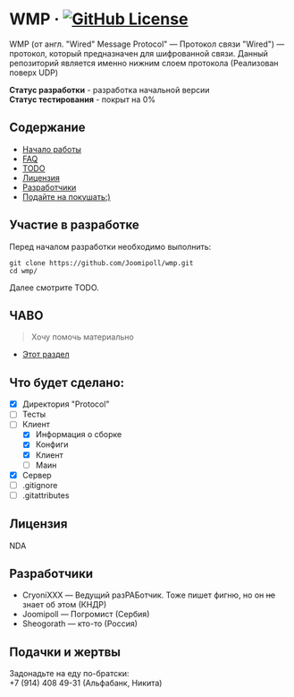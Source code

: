 # WMP &middot; [![GitHub License](https://img.shields.io/badge/license-NDA-blue.svg?style=flat-square)]()

WMP (от англ. "Wired" Message Protocol" — Протокол связи "Wired") — протокол, который предназначен для шифрованной связи. Данный репозиторий является именно нижним слоем протокола (Реализован поверх UDP)

**Статус разработки** - разработка начальной версии <br>
**Статус тестирования** - покрыт на 0%

## Содержание
<!-- - [Юсаге](#1) -->
- [Начало работы](#2)
- [FAQ](#3)
- [TODO](#4)
- [Лицензия](#5)
- [Разработчики](#6)
- [Подайте на покушать:)](#7)

<!-- ## <a name="1"> Юсаге</a> -->

## <a name="2">Участие в разработке</a>

Перед началом разработки необходимо выполнить:

```shell
git clone https://github.com/Joomipoll/wmp.git
cd wmp/
```

Далее смотрите TODO.

## <a name="3">ЧАВО</a>

> Хочу помочь материально

- [Этот раздел](#7)

## <a name="4">Что будет сделано:</a>

- [x] Директория "Protocol"
- [ ] Тесты
- [ ] Клиент
	- [x] Информация о сборке
 	- [x] Конфиги
  	- [x] Клиент
  	- [ ] Маин 
- [x] Сервер
- [ ] .gitignore
- [ ] .gitattributes       

## <a name="5">Лицензия</a>

NDA

<!-- [Чекни тута](LICENSE) -->

## <a name="6">Разработчики</a>

- CryoniXXX — Ведущий разРАБотчик. Тоже пишет фигню, но он ~~не~~ знает об этом (КНДР)
- Joomipoll — Погромист (Сербия)
- Sheogorath — кто-то (Россия)

<!-- Долой игры в кошки-мышки. Хоть в разработке научитесь не драться -->

## <a name="7">Подачки и жертвы</a>

Задонадьте на еду по-братски: <br>
+7 (914) 408 49-31 (Альфабанк, Никита)
